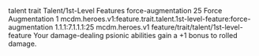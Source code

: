 <ability>
  <metadata>
    <class>talent</class>
    <feature_type>trait</feature_type>
    <file_dpath>Talent/1st-Level Features</file_dpath>
    <item_id>force-augmentation</item_id>
    <item_index>25</item_index>
    <item_name>Force Augmentation</item_name>
    <level>1</level>
    <scc>mcdm.heroes.v1:feature.trait.talent.1st-level-feature:force-augmentation</scc>
    <scdc>1.1.1:7.1.1.1:25</scdc>
    <source>mcdm.heroes.v1</source>
    <type>feature/trait/talent/1st-level-feature</type>
  </metadata>
  <effects>
    <effect type="mundane">Your damage-dealing psionic abilities gain a +1 bonus to rolled damage.</effect>
  </effects>
</ability>
